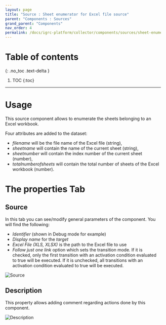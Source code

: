 ```yaml
---
layout: page
title: "Source : Sheet enumerator for Excel file source"
parent: "Components : Sources"
grand_parent: "Components"
nav_order: 4
permalink: /docs/igrc-platform/collector/components/sources/sheet-enumerator/
---
```


# Table of contents
{: .no_toc .text-delta }

1. TOC
{:toc}
---

# Usage

This source component allows to enumerate the sheets belonging to an Excel workbook.  

Four attributes are added to the dataset:  

- _filename_ will be the file name of the Excel file (string),  
- _sheetname_ will contain the name of the current sheet (string),  
- _sheetnumber_ will contain the index number of the current sheet (number),  
- _totalnumberofsheets_ will contain the total number of sheets of the Excel workbook (number).  

# The properties Tab

## Source

In this tab you can see/modify general parameters of the component. You will find the following:

- _Identifier_ (shown in Debug mode for example)
- _Display name_ for the _target_
- _Excel File (XLS, XLSX)_ is the path to the Excel file to use  
- _Follow just one link_ option which sets the transition mode. If it is checked, only the first transition with an activation condition evaluated to true will be executed. If it is unchecked, all transitions with an activation condition evaluated to true will be executed.

![Source](igrc-platform/collector/components/sources/sheet-enumerator/images/xls1.png "Source")

## Description
This property allows adding comment regarding actions done by this component.  

![Description](igrc-platform/collector/components/sources/sheet-enumerator/images/xls2.png "Description")
